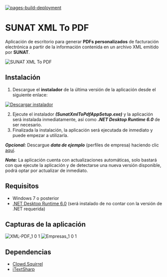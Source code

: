[![pages-build-deployment](https://github.com/ChrisK106/sunat-xml-to-pdf/actions/workflows/pages/pages-build-deployment/badge.svg)](https://github.com/ChrisK106/sunat-xml-to-pdf/actions/workflows/pages/pages-build-deployment)

# SUNAT XML To PDF
Aplicación de escritorio para generar **PDFs personalizados** de facturación electrónica a partir de la información contenida en un archivo XML emitido por **SUNAT**.

![SUNAT XML To PDF](https://user-images.githubusercontent.com/46413807/158055245-b77fbcf3-7884-42d8-a651-7cfa56e8a12a.png)

## Instalación
1. Descargue el **instalador** de la última versión de la aplicación desde el siguiente enlace:

[![Descargar instalador](https://user-images.githubusercontent.com/46413807/158051337-55996060-f386-496f-97d2-85ac188ff6f7.png)](https://github.com/ChrisK106/sunat-xml-to-pdf/releases/latest/download/SunatXmlToPdfAppSetup.exe)

2. Ejecute el instalador ***(SunatXmlToPdfAppSetup.exe)*** y la aplicación será instalada inmediatamente, así como ***.NET Desktop Runtime 6.0*** de ser necesario.
3. Finalizada la instalación, la aplicación será ejecutada de inmediato y puede empezar a utilizarla.

***Opcional:*** Descargue ***data de ejemplo*** (perfiles de empresa) haciendo clic [aquí](https://github.com/ChrisK106/sunat-xml-to-pdf/releases/latest/download/SunatXmlToPdfApp-SampleData.exe).

***Nota:*** La aplicación cuenta con actualizaciones automáticas, solo bastará con que ejecute la aplicación y de detectarse una nueva versión disponible, podrá optar por actualizar de inmediato.

## Requisitos
- Windows 7 o posterior
- [.NET Desktop Runtime 6.0](https://dotnet.microsoft.com/en-us/download/dotnet/6.0/runtime) (será instalado de no contar con la versión de .NET requerida)

## Capturas de la aplicación
![XML-PDF_1 0 1](https://user-images.githubusercontent.com/46413807/158053000-a8ff0258-9263-446c-99f0-1316f8e39478.png)
![Empresas_1 0 1](https://user-images.githubusercontent.com/46413807/158053003-29950a2a-8e4b-44b5-bf4a-e5bd9deec345.png)

## Dependencias
- [Clowd.Squirrel](https://github.com/clowd/Clowd.Squirrel)
- [iTextSharp](https://github.com/itext/itextsharp)
